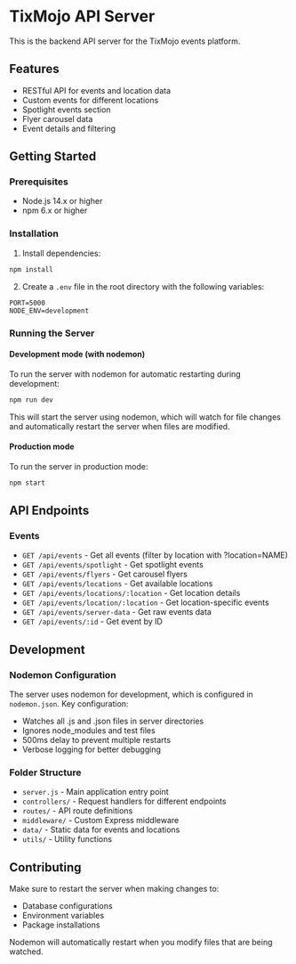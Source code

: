 # TixMojo API Server

This is the backend API server for the TixMojo events platform.

## Features

- RESTful API for events and location data
- Custom events for different locations
- Spotlight events section
- Flyer carousel data
- Event details and filtering

## Getting Started

### Prerequisites

- Node.js 14.x or higher
- npm 6.x or higher

### Installation

1. Install dependencies:

```bash
npm install
```

2. Create a `.env` file in the root directory with the following variables:

```
PORT=5000
NODE_ENV=development
```

### Running the Server

#### Development mode (with nodemon)

To run the server with nodemon for automatic restarting during development:

```bash
npm run dev
```

This will start the server using nodemon, which will watch for file changes and automatically restart the server when files are modified.

#### Production mode

To run the server in production mode:

```bash
npm start
```

## API Endpoints

### Events

- `GET /api/events` - Get all events (filter by location with ?location=NAME)
- `GET /api/events/spotlight` - Get spotlight events
- `GET /api/events/flyers` - Get carousel flyers
- `GET /api/events/locations` - Get available locations
- `GET /api/events/locations/:location` - Get location details
- `GET /api/events/location/:location` - Get location-specific events
- `GET /api/events/server-data` - Get raw events data
- `GET /api/events/:id` - Get event by ID

## Development

### Nodemon Configuration

The server uses nodemon for development, which is configured in `nodemon.json`. Key configuration:

- Watches all .js and .json files in server directories
- Ignores node_modules and test files
- 500ms delay to prevent multiple restarts
- Verbose logging for better debugging

### Folder Structure

- `server.js` - Main application entry point
- `controllers/` - Request handlers for different endpoints
- `routes/` - API route definitions
- `middleware/` - Custom Express middleware
- `data/` - Static data for events and locations
- `utils/` - Utility functions

## Contributing

Make sure to restart the server when making changes to:

- Database configurations
- Environment variables
- Package installations

Nodemon will automatically restart when you modify files that are being watched.